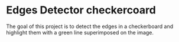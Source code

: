 # Edges Detector checkercoard
The goal of this project is to detect the edges in a checkerboard and highlight them with a green line superimposed on the image.
